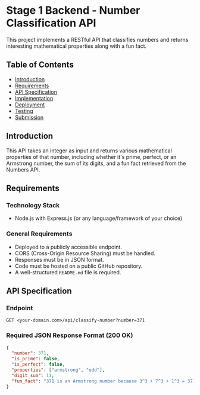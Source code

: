 # Stage 1 Backend - Number Classification API

This project implements a RESTful API that classifies numbers and returns interesting mathematical properties along with a fun fact.

## Table of Contents

- [Introduction](#introduction)
- [Requirements](#requirements)
- [API Specification](#api-specification)
- [Implementation](#implementation)
- [Deployment](#deployment)
- [Testing](#testing)
- [Submission](#submission)

## Introduction

This API takes an integer as input and returns various mathematical properties of that number, including whether it's prime, perfect, or an Armstrong number, the sum of its digits, and a fun fact retrieved from the Numbers API.

## Requirements

### Technology Stack

- Node.js with Express.js (or any language/framework of your choice)

### General Requirements

- Deployed to a publicly accessible endpoint.
- CORS (Cross-Origin Resource Sharing) must be handled.
- Responses must be in JSON format.
- Code must be hosted on a public GitHub repository.
- A well-structured `README.md` file is required.

## API Specification

### Endpoint

`GET <your-domain.com>/api/classify-number?number=371`

### Required JSON Response Format (200 OK)

```json
{
  "number": 371,
  "is_prime": false,
  "is_perfect": false,
  "properties": ["armstrong", "odd"],
  "digit_sum": 11,
  "fun_fact": "371 is an Armstrong number because 3^3 + 7^3 + 1^3 = 371"
}